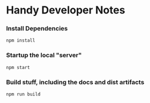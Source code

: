 # Handy Developer Notes

### Install Dependencies
```npm install```

### Startup the local "server"
```npm start```

### Build stuff, including the docs and dist artifacts
```npm run build``` 